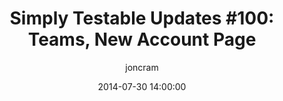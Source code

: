 ---
title: "Simply Testable Updates #100: Teams, New Account Page"
date: 2014-07-30 14:00:00
author: joncram
newsletter:
    issue_number: 100th
    url: https://us5.campaign-archive2.com/?u=ac75e33d993d2b502e333ddd0&amp;id=25b07bb37f
    highlights:
      - <a href="https://us5.campaign-archive2.com/?u=ac75e33d993d2b502e333ddd0&amp;id=25b07bb37f#teams">Team Collaboration Features</a>
      - <a href="https://us5.campaign-archive2.com/?u=ac75e33d993d2b502e333ddd0&amp;id=25b07bb37f#new-account-page">New Account Page</a>
    closing_sentence: Expect the next newsletter in a week from now on 6 August 2014
---